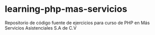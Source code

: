 # learning-php-mas-servicios
Repositorio de código fuente de ejercicios para curso de PHP en Más Servicios Asistenciales S.A de C.V
